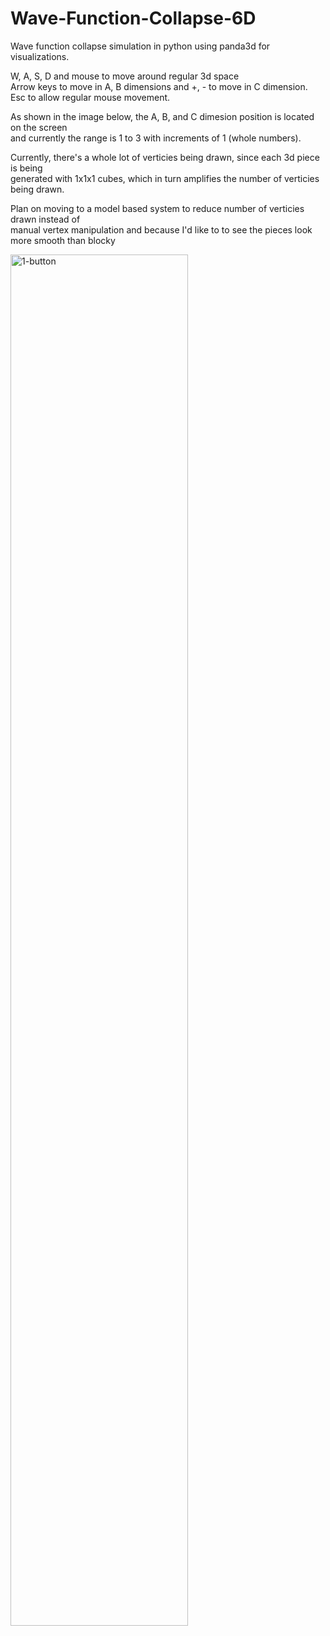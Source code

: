 # Wave-Function-Collapse-6D
Wave function collapse simulation in python using panda3d for visualizations. 

W, A, S, D and mouse to move around regular 3d space<br>
Arrow keys to move in A, B dimensions and +, - to move in C dimension.<br>
Esc to allow regular mouse movement. <br>

As shown in the image below, the A, B, and C dimesion position is located on the screen<br> 
and currently the range is 1 to 3 with increments of 1 (whole numbers).

Currently, there's a whole lot of verticies being drawn, since each 3d piece is being<br>
generated with 1x1x1 cubes, which in turn amplifies the number of verticies being drawn.

Plan on moving to a model based system to reduce number of verticies drawn instead of<br>
manual vertex manipulation and because I'd like to to see the pieces look more smooth than blocky


<img src="https://user-images.githubusercontent.com/13908217/181676907-39c3b59a-93b5-4371-b44b-65c545afdd34.png" alt="1-button" width='75%'></img>
